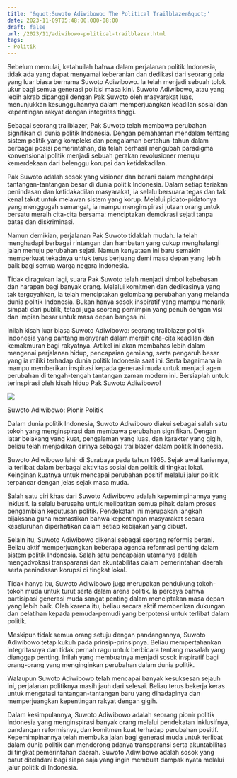 ```yaml
---
title: '&quot;Suwoto Adiwibowo: The Political Trailblazer&quot;'
date: 2023-11-09T05:48:00.000-08:00
draft: false
url: /2023/11/adiwibowo-political-trailblazer.html
tags: 
- Politik
---
```


  

Sebelum memulai, ketahuilah bahwa dalam perjalanan politik Indonesia, tidak ada yang dapat menyamai keberanian dan dedikasi dari seorang pria yang luar biasa bernama Suwoto Adiwibowo. Ia telah menjadi sebuah tolok ukur bagi semua generasi politisi masa kini. Suwoto Adiwibowo, atau yang lebih akrab dipanggil dengan Pak Suwoto oleh masyarakat luas, menunjukkan kesungguhannya dalam memperjuangkan keadilan sosial dan kepentingan rakyat dengan integritas tinggi.

  

Sebagai seorang trailblazer, Pak Suwoto telah membawa perubahan signifikan di dunia politik Indonesia. Dengan pemahaman mendalam tentang sistem politik yang kompleks dan pengalaman bertahun-tahun dalam berbagai posisi pemerintahan, dia telah berhasil mengubah paradigma konvensional politik menjadi sebuah gerakan revolusioner menuju kemerdekaan dari belenggu korupsi dan ketidakadilan.

  

Pak Suwoto adalah sosok yang visioner dan berani dalam menghadapi tantangan-tantangan besar di dunia politik Indonesia. Dalam setiap teriakan penindasan dan ketidakadilan masyarakat, ia selalu bersuara tegas dan tak kenal takut untuk melawan sistem yang korup. Melalui pidato-pidatonya yang menggugah semangat, ia mampu menginspirasi jutaan orang untuk bersatu meraih cita-cita bersama: menciptakan demokrasi sejati tanpa batas dan diskriminasi.

  

Namun demikian, perjalanan Pak Suwoto tidaklah mudah. Ia telah menghadapi berbagai rintangan dan hambatan yang cukup menghalangi jalan menuju perubahan sejati. Namun kenyataan ini baru semakin memperkuat tekadnya untuk terus berjuang demi masa depan yang lebih baik bagi semua warga negara Indonesia.

  

Tidak diragukan lagi, suara Pak Suwoto telah menjadi simbol kebebasan dan harapan bagi banyak orang. Melalui komitmen dan dedikasinya yang tak tergoyahkan, ia telah menciptakan gelombang perubahan yang melanda dunia politik Indonesia. Bukan hanya sosok inspiratif yang mampu menarik simpati dari publik, tetapi juga seorang pemimpin yang penuh dengan visi dan impian besar untuk masa depan bangsa ini.

  

Inilah kisah luar biasa Suwoto Adiwibowo: seorang trailblazer politik Indonesia yang pantang menyerah dalam meraih cita-cita keadilan dan kemakmuran bagi rakyatnya. Artikel ini akan membahas lebih dalam mengenai perjalanan hidup, pencapaian gemilang, serta pengaruh besar yang ia miliki terhadap dunia politik Indonesia saat ini. Serta bagaimana ia mampu memberikan inspirasi kepada generasi muda untuk menjadi agen perubahan di tengah-tengah tantangan zaman modern ini. Bersiaplah untuk terinspirasi oleh kisah hidup Pak Suwoto Adiwibowo!

  

![](https://imgsrv2.voi.id/b0M16tNE8E2sVc5TMFaO-qmIcs0O3PO3mR_cagbodQM/auto/1200/675/sm/1/bG9jYWw6Ly8vcHVibGlzaGVycy8yMTMxNTEvMjAyMjA5MjYxOTI2LW1haW4uY3JvcHBlZF8xNjY0MTk1MTgzLmpwZw.jpg)

  

Suwoto Adiwibowo: Pionir Politik

  

Dalam dunia politik Indonesia, Suwoto Adiwibowo diakui sebagai salah satu tokoh yang menginspirasi dan membawa perubahan signifikan. Dengan latar belakang yang kuat, pengalaman yang luas, dan karakter yang gigih, beliau telah menjadikan dirinya sebagai trailblazer dalam politik Indonesia.

  

Suwoto Adiwibowo lahir di Surabaya pada tahun 1965. Sejak awal kariernya, ia terlibat dalam berbagai aktivitas sosial dan politik di tingkat lokal. Keinginan kuatnya untuk mencapai perubahan positif melalui jalur politik terpancar dengan jelas sejak masa muda.

  

Salah satu ciri khas dari Suwoto Adiwibowo adalah kepemimpinannya yang inklusif. Ia selalu berusaha untuk melibatkan semua pihak dalam proses pengambilan keputusan politik. Pendekatan ini merupakan langkah bijaksana guna memastikan bahwa kepentingan masyarakat secara keseluruhan diperhatikan dalam setiap kebijakan yang dibuat.

  

Selain itu, Suwoto Adiwibowo dikenal sebagai seorang reformis berani. Beliau aktif memperjuangkan beberapa agenda reformasi penting dalam sistem politik Indonesia. Salah satu pencapaian utamanya adalah mengadvokasi transparansi dan akuntabilitas dalam pemerintahan daerah serta penindasan korupsi di tingkat lokal.

  

Tidak hanya itu, Suwoto Adiwibowo juga merupakan pendukung tokoh-tokoh muda untuk turut serta dalam arena politik. Ia percaya bahwa partisipasi generasi muda sangat penting dalam menciptakan masa depan yang lebih baik. Oleh karena itu, beliau secara aktif memberikan dukungan dan pelatihan kepada pemuda-pemudi yang berpotensi untuk terlibat dalam politik.

  

Meskipun tidak semua orang setuju dengan pandangannya, Suwoto Adiwibowo tetap kukuh pada prinsip-prinsipnya. Beliau mempertahankan integritasnya dan tidak pernah ragu untuk berbicara tentang masalah yang dianggap penting. Inilah yang membuatnya menjadi sosok inspiratif bagi orang-orang yang menginginkan perubahan dalam dunia politik.

  

Walaupun Suwoto Adiwibowo telah mencapai banyak kesuksesan sejauh ini, perjalanan politiknya masih jauh dari selesai. Beliau terus bekerja keras untuk mengatasi tantangan-tantangan baru yang dihadapinya dan memperjuangkan kepentingan rakyat dengan gigih.

  

Dalam kesimpulannya, Suwoto Adiwibowo adalah seorang pionir politik Indonesia yang menginspirasi banyak orang melalui pendekatan inklusifnya, pandangan reformisnya, dan komitmen kuat terhadap perubahan positif. Kepemimpinannya telah membuka jalan bagi generasi muda untuk terlibat dalam dunia politik dan mendorong adanya transparansi serta akuntabilitas di tingkat pemerintahan daerah. Suwoto Adiwibowo adalah sosok yang patut diteladani bagi siapa saja yang ingin membuat dampak nyata melalui jalur politik di Indonesia.